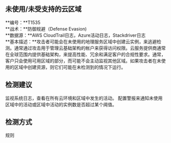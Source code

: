 ## 未使用/未受支持的云区域  
**编号：**T1535  
**战术：**防御规避（Defense Evasion)  
**数据源：**AWS CloudTrail日志，Azure活动日志，Stackdriver日志  
**基本描述：**攻击者可能会在未使用的地理服务区域中创建云实例，来逃避检测。通常通过攻击用于管理云基础架构的帐户来获得访问权限。云服务提供商通常在全球范围内提供基础架构，来提高性能、冗余和满足客户的合规性要求。通常，客户只会使用可用区域的部分，而可能不会主动监视其他区域。如果攻击者在未使用的区域中创建资源，则它们可能在未检测到的情况下运行。  
## 检测建议  
监视系统日志，查看在所有云环境和区域中发生的活动。
配置警报来通知未使用区域中的活动或区域中活动的实例数是否超过某个阈值。
  
## 检测方式  
规则